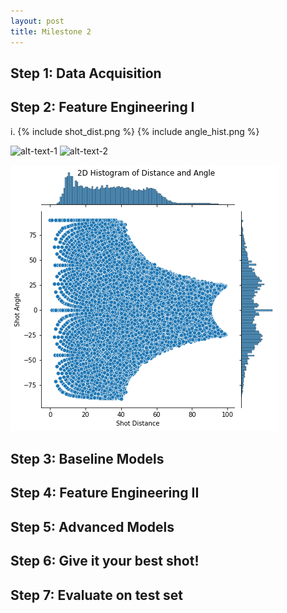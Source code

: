 ```yaml
---
layout: post
title: Milestone 2
---
```



## Step 1: Data Acquisition




## Step 2: Feature Engineering I

i. 
{% include shot_dist.png  %}
{% include angle_hist.png %}

![alt-text-1](shot_dist.png "title-1") ![alt-text-2](angle_hist.png "title-2")

![image](/figures/2d.png "Title")





## Step 3: Baseline Models

## Step 4: Feature Engineering II 

## Step 5: Advanced Models

## Step 6: Give it your best shot!

## Step 7: Evaluate on test set

